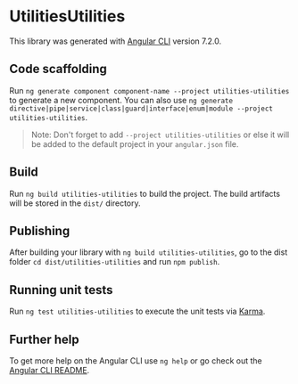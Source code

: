 # UtilitiesUtilities

This library was generated with [Angular CLI](https://github.com/angular/angular-cli) version 7.2.0.

## Code scaffolding

Run `ng generate component component-name --project utilities-utilities` to generate a new component. You can also use `ng generate directive|pipe|service|class|guard|interface|enum|module --project utilities-utilities`.

> Note: Don't forget to add `--project utilities-utilities` or else it will be added to the default project in your `angular.json` file.

## Build

Run `ng build utilities-utilities` to build the project. The build artifacts will be stored in the `dist/` directory.

## Publishing

After building your library with `ng build utilities-utilities`, go to the dist folder `cd dist/utilities-utilities` and run `npm publish`.

## Running unit tests

Run `ng test utilities-utilities` to execute the unit tests via [Karma](https://karma-runner.github.io).

## Further help

To get more help on the Angular CLI use `ng help` or go check out the [Angular CLI README](https://github.com/angular/angular-cli/blob/master/README.md).
